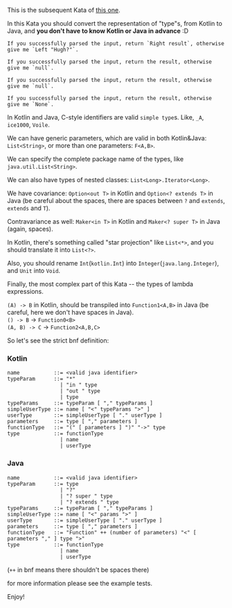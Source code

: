 This is the subsequent Kata of [this one](https://www.codewars.com/kata/597ccf7613d879c4cb00000f).

In this Kata you should convert the representation of "type"s, from Kotlin to Java, and **you don't have to know Kotlin or Java in advance** :D

```if:haskell
If you successfully parsed the input, return `Right result`, otherwise give me `Left "Hugh?"`.
```
```if:javascript
If you successfully parsed the input, return the result, otherwise give me `null`.
```
```if:java
If you successfully parsed the input, return the result, otherwise give me `null`.
```
```if:python
If you successfully parsed the input, return the result, otherwise give me `None`.
```


In Kotlin and Java, C-style identifiers are valid `simple type`s. Like, `_A`, `ice1000`, `Voile`.

We can have generic parameters, which are valid in both Kotlin\&Java: `List<String>`, or more than one parameters: `F<A,B>`.

We can specify the complete package name of the types, like `java.util.List<String>`.

We can also have types of nested classes: `List<Long>.Iterator<Long>`.

We have covariance: `Option<out T>` in Kotlin and `Option<? extends T>` in Java (be careful about the spaces, there are spaces between `?` and `extends`, `extends` and `T`).

Contravariance as well: `Maker<in T>` in Kotlin and `Maker<? super T>` in Java (again, spaces).

In Kotlin, there's something called "star projection" like `List<*>`, and you should translate it into `List<?>`.

Also, you should rename `Int`(`kotlin.Int`) into `Integer`(`java.lang.Integer`), and `Unit` into `Void`.

Finally, the most complex part of this Kata -- the types of lambda expressions.

`(A) -> B` in Kotlin, should be transpiled into `Function1<A,B>` in Java (be careful, here we don't have spaces in Java).  
`() -> B` -> `Function0<B>`  
`(A, B) -> C` -> `Function2<A,B,C>`

So let's see the strict bnf definition:

### Kotlin

```bnf
name           ::= <valid java identifier>
typeParam      ::= "*"
                 | "in " type
                 | "out " type
                 | type
typeParams     ::= typeParam [ "," typeParams ]
simpleUserType ::= name [ "<" typeParams ">" ]
userType       ::= simpleUserType [ "." userType ]
parameters     ::= type [ "," parameters ]
functionType   ::= "(" [ parameters ] ")" "->" type
type           ::= functionType
                 | name
                 | userType
```

### Java

```bnf
name           ::= <valid java identifier>
typeParam      ::= type
                 | "?"
                 | "? super " type
                 | "? extends " type
typeParams     ::= typeParam [ "," typeParams ]
simpleUserType ::= name [ "<" params ">" ]
userType       ::= simpleUserType [ "." userType ]
parameters     ::= type [ "," parameters ]
functionType   ::= "Function" ++ (number of parameters) "<" [ parameters "," ] type ">"
type           ::= functionType
                 | name
                 | userType
```

(`++` in bnf means there shouldn't be spaces there)

for more information please see the example tests.

Enjoy!
